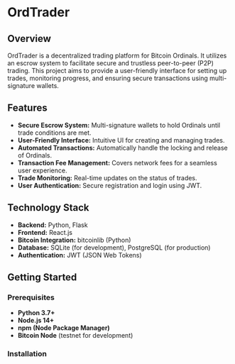 # OrdTrader

## Overview

OrdTrader is a decentralized trading platform for Bitcoin Ordinals. It utilizes an escrow system to facilitate secure and trustless peer-to-peer (P2P) trading. This project aims to provide a user-friendly interface for setting up trades, monitoring progress, and ensuring secure transactions using multi-signature wallets.

## Features

- **Secure Escrow System:** Multi-signature wallets to hold Ordinals until trade conditions are met.
- **User-Friendly Interface:** Intuitive UI for creating and managing trades.
- **Automated Transactions:** Automatically handle the locking and release of Ordinals.
- **Transaction Fee Management:** Covers network fees for a seamless user experience.
- **Trade Monitoring:** Real-time updates on the status of trades.
- **User Authentication:** Secure registration and login using JWT.

## Technology Stack

- **Backend:** Python, Flask
- **Frontend:** React.js
- **Bitcoin Integration:** bitcoinlib (Python)
- **Database:** SQLite (for development), PostgreSQL (for production)
- **Authentication:** JWT (JSON Web Tokens)

## Getting Started

### Prerequisites

- **Python 3.7+**
- **Node.js 14+**
- **npm (Node Package Manager)**
- **Bitcoin Node** (testnet for development)

### Installation